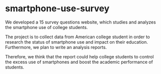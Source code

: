 # smartphone-use-survey

We developed a 15 survey questions website, which studies and analyzes the
smartphone use of college students. 

The project is to collect data from American college student in order to research the status of smartphone use and impact on their education. Furthermore, we plan to write an analysis reports. 

Therefore, we think that the report could help college students to control the excess use of smartphones and boost the academic performance of students.
